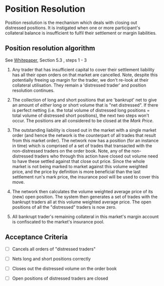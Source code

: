# Position Resolution

Position resolution is the mechanism which deals with closing out distressed positions. It is instigated when one or more participant's collateral balance is insufficient to fulfil their settlement or margin liabilities.

## Position resolution algorithm

See [Whitepaper](../product/wikis/Whitepaper), Section 5.3 , steps 1 - 3

1. Any trader that has insufficient capital to cover their settlement liability has all their open orders on that market are cancelled. Note, despite this potentially freeing up margin for the trader, we don't re-look at their collateral utilisation. They remain a 'distressed trader' and position resolution continues.

2. The collection of long and short positions that are 'bankrupt' net to give an amount of *either* long or short volume that is "net distressed". If there is perfect netting (i.e. the total volume of distressed long positions = total volume of distressed short positions), the next two steps won't occur. The positions are all considered to be closed at the _Mark Price_.  

3. The outstanding liability is closed out in the market with a single market order (and hence the network is the counterpart of all trades that result from this market order). The network now has a position (for an instance in time) which is comprised of a set of trades that transacted with the non-distressed traders on the order book. Note, any of the non-distressed traders who through this action have closed out volume need to have these settled against that close out price. Since the whole market is not being marked to market against this volume weighted price, and the price by definition is more beneficial than the last settlement run's mark price, the insurance pool will be used to cover this move.

4. The network then calculates the volume weighted average price of its (new) open position. The system then generates a set of trades with the bankrupt traders all at this volume weighted average price. The open positions of all the "distressed" traders is now zero.

5. All bankrupt trader's remaining collateral in this market's margin account is confiscated to the market's insurance pool.

## Acceptance Criteria

* [ ] Cancels all orders of "distressed traders"
* [ ] Nets long and short positions correctly
* [ ] Closes out the distressed volume on the order book
* [ ] Open positions of distressed traders are closed

